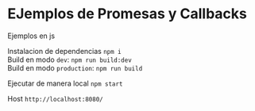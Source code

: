 # EJemplos de Promesas y Callbacks

Ejemplos en js

Instalacion de dependencias `npm i`\
Build en modo `dev`: `npm run build:dev`\
Build en modo `production`: `npm run build`

Ejecutar de manera local
`npm start`

Host
`http://localhost:8080/`
